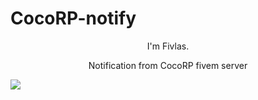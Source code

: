 # CocoRP-notify

<p align='center'>
I'm Fivlas.
</p>
<p align='center'>
Notification from CocoRP fivem server
</p>
<img src="https://cdn.discordapp.com/attachments/1021844425569222778/1078290547917201409/image.png">
